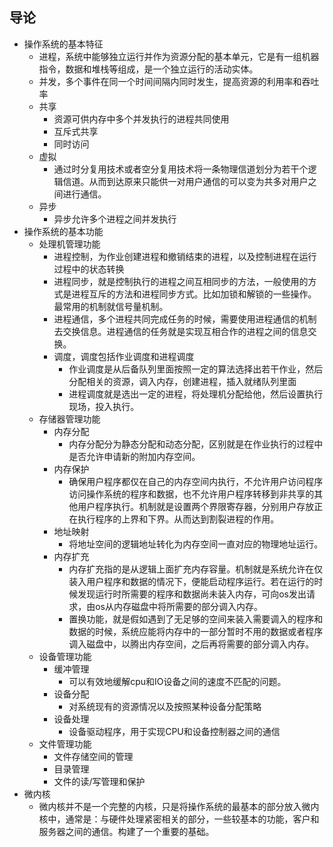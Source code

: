 ## 导论

+ 操作系统的基本特征
  + 进程，系统中能够独立运行并作为资源分配的基本单元，它是有一组机器指令，数据和堆栈等组成，是一个独立运行的活动实体。
  + 并发，多个事件在同一个时间间隔内同时发生，提高资源的利用率和吞吐率
  + 共享
    + 资源可供内存中多个并发执行的进程共同使用
    + 互斥式共享
    + 同时访问
  + 虚拟
    + 通过时分复用技术或者空分复用技术将一条物理信道划分为若干个逻辑信道。从而到达原来只能供一对用户通信的可以变为共多对用户之间进行通信。
  + 异步
    + 异步允许多个进程之间并发执行
+ 操作系统的基本功能
  + 处理机管理功能
    + 进程控制，为作业创建进程和撤销结束的进程，以及控制进程在运行过程中的状态转换
    + 进程同步，就是控制执行的进程之间互相同步的方法，一般使用的方式是进程互斥的方法和进程同步方式。比如加锁和解锁的一些操作。最常用的机制就信号量机制。
    + 进程通信，多个进程共同完成任务的时候，需要使用进程通信的机制去交换信息。进程通信的任务就是实现互相合作的进程之间的信息交换。
    + 调度，调度包括作业调度和进程调度
      + 作业调度是从后备队列里面按照一定的算法选择出若干作业，然后分配相关的资源，调入内存，创建进程，插入就绪队列里面
      + 进程调度就是选出一定的进程，将处理机分配给他，然后设置执行现场，投入执行。
  + 存储器管理功能
    + 内存分配
      + 内存分配分为静态分配和动态分配，区别就是在作业执行的过程中是否允许申请新的附加内存空间。
    + 内存保护
      + 确保用户程序都仅在自己的内存空间内执行，不允许用户访问程序访问操作系统的程序和数据，也不允许用户程序转移到非共享的其他用户程序执行。机制就是设置两个界限寄存器，分别用户存放正在执行程序的上界和下界。从而达到割裂进程的作用。
    + 地址映射
      + 将地址空间的逻辑地址转化为内存空间一直对应的物理地址运行。
    + 内存扩充
      + 内存扩充指的是从逻辑上面扩充内存容量。机制就是系统允许在仅装入用户程序和数据的情况下，便能启动程序运行。若在运行的时候发现运行时所需要的程序和数据尚未装入内存，可向os发出请求，由os从内存磁盘中将所需要的部分调入内存。
      + 置换功能，就是假如遇到了无足够的空间来装入需要调入的程序和数据的时候，系统应能将内存中的一部分暂时不用的数据或者程序调入磁盘中，以腾出内存空间，之后再将需要的部分调入内存。
  + 设备管理功能
    + 缓冲管理
      + 可以有效地缓解cpu和IO设备之间的速度不匹配的问题。
    + 设备分配
      + 对系统现有的资源情况以及按照某种设备分配策略
    + 设备处理
      + 设备驱动程序，用于实现CPU和设备控制器之间的通信
  + 文件管理功能
    + 文件存储空间的管理
    + 目录管理
    + 文件的读/写管理和保护
+ 微内核
  + 微内核并不是一个完整的内核，只是将操作系统的最基本的部分放入微内核中，通常是：与硬件处理紧密相关的部分，一些较基本的功能，客户和服务器之间的通信。构建了一个重要的基础。